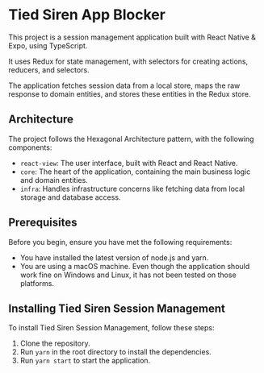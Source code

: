 # Tied Siren App Blocker

This project is a session management application built with React Native & Expo, using TypeScript.

It uses Redux for state management, with selectors for creating actions, reducers, and selectors.

The application fetches session data from a local store, maps the raw response to domain entities, and stores these entities in the Redux store.

## Architecture

The project follows the Hexagonal Architecture pattern, with the following components:

- `react-view`: The user interface, built with React and React Native.
- `core`: The heart of the application, containing the main business logic and domain entities.
- `infra`: Handles infrastructure concerns like fetching data from local storage and database access.

## Prerequisites

Before you begin, ensure you have met the following requirements:

- You have installed the latest version of node.js and yarn.
- You are using a macOS machine. Even though the application should work fine on Windows and Linux, it has not been tested on those platforms.

## Installing Tied Siren Session Management

To install Tied Siren Session Management, follow these steps:

1. Clone the repository.
2. Run `yarn` in the root directory to install the dependencies.
3. Run `yarn start` to start the application.
